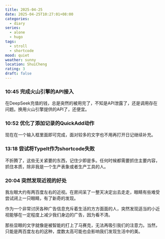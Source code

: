```yaml
---
title: 2025-04-25
date: 2025-04-25T10:27:01+08:00
categories:
  - diary
series:
  - alone
  - hugo
tags:
  - stroll
  - shortcode
mood: quiet
weather: sunny
location: ShuiCheng
rating: 3
draft: false
---
```


### 10:45 完成火山引擎的API接入

在DeepSeek充值的钱，总是突然的被用完了，不知是API泄露了，还是调用存在问题。换用火山引擎提供的API了，还便宜。

### 10:52 优化了添加记录的QuickAdd动作

现在在一个输入框里面即可完成，面对较多的文字也不用再打开日记继续补充。

### 13:18 尝试将TypeIt作为shortcode失败

不折腾了，这些无关紧要的东西，记住少即是多。任何时候都需要抓住主要内容，抓住本质，除非我是一个生产表象或者生产工具的人。

### 20:04 突然发现近视的好处

我左眼大约有两百度左右的近视。在房间呆了一整天决定出去走走，眼睛有些难受尝试闭上一只眼睛，有了新奇的发现。

作为一个非常讨厌各种广告信息充斥着生活的方方面面的人，突然发现适当的小近视能够在一定程度上减少我们身边的广告，因为看不清。

那些显眼的文字就像是被智能的打上了马赛克，无法再吸引我们的注意力。当然，只能是两百度左右的这种，度数太高可能也会影响我们发现生活中的美。
